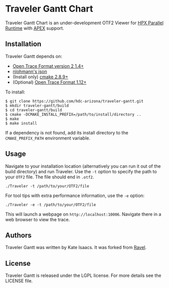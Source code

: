 Traveler Gantt Chart
====================

Traveler Gantt Chart is an under-development OTF2 Viewer for [HPX Parallel
Runtime](https://github.com/STEllAR-GROUP/hpx) with
[APEX](https://khuck.github.io/xpress-apex) support.

Installation
------------
Traveler Gantt depends on:
- [Open Trace Format version 2 1.4+](http://www.vi-hps.org/projects/score-p/)
- [nlohmann's json](http://github.com/nlohmann/json)
- (Install only) [cmake 2.8.9+](http://www.cmake.org/download/)
- (Optional) [Open Trace Format 1.12+](http://tu-dresden.de/die_tu_dresden/zentrale_einrichtungen/zih/forschung/projekte/otf/index_html/document_view?set_language=en)

To install:

    $ git clone https://github.com/hdc-arizona/traveler-gantt.git
    $ mkdir traveler-gantt/build
    $ cd traveler-gantt/build
    $ cmake -DCMAKE_INSTALL_PREFIX=/path/to/install/directory ..
    $ make
    $ make install

If a dependency is not found, add its install directory to the
`CMAKE_PREFIX_PATH` environment variable.

Usage
-----

Navigate to your installation location (alternatively you can run it out of
the build directory) and run Traveler. Use the `-t` option to specify the path
to your `OTF2` file. The file should end in `.otf2`.

```./Traveler -t /path/to/your/OTF2/file```

For tool tips with extra performance information, use the `-e` option:

```./Traveler -e -t /path/to/your/OTF2/file```

This will launch a webpage on `http://localhost:10006`. Navigate there in a
web browser to view the trace.

Authors
-------
Traveler Gantt was written by Kate Isaacs. It was forked from
[Ravel](https://github.com/LLNL/ravel.git).

License
-------
Traveler Gantt is released under the LGPL license. For more details see the LICENSE
file.

